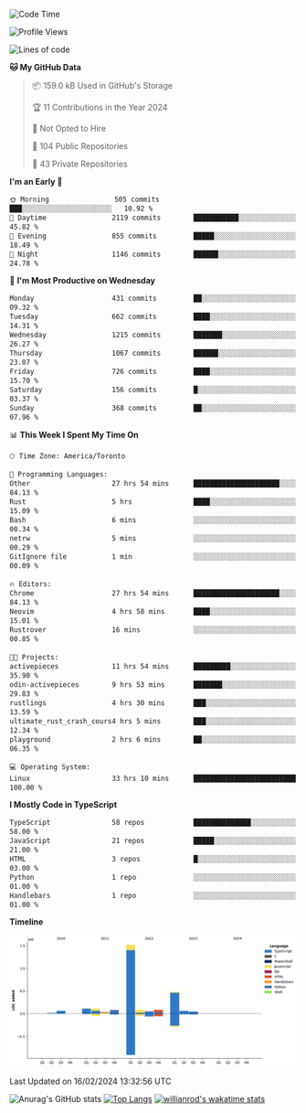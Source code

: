 <!--START_SECTION:waka-->
![Code Time](http://img.shields.io/badge/Code%20Time-1%2C199%20hrs%2014%20mins-blue)

![Profile Views](http://img.shields.io/badge/Profile%20Views-6-blue)

![Lines of code](https://img.shields.io/badge/From%20Hello%20World%20I%27ve%20Written-2.7%20million%20lines%20of%20code-blue)

**🐱 My GitHub Data** 

> 📦 159.0 kB Used in GitHub's Storage 
 > 
> 🏆 11 Contributions in the Year 2024
 > 
> 🚫 Not Opted to Hire
 > 
> 📜 104 Public Repositories 
 > 
> 🔑 43 Private Repositories 
 > 
**I'm an Early 🐤** 

```text
🌞 Morning                505 commits         ███░░░░░░░░░░░░░░░░░░░░░░   10.92 % 
🌆 Daytime                2119 commits        ███████████░░░░░░░░░░░░░░   45.82 % 
🌃 Evening                855 commits         █████░░░░░░░░░░░░░░░░░░░░   18.49 % 
🌙 Night                  1146 commits        ██████░░░░░░░░░░░░░░░░░░░   24.78 % 
```
📅 **I'm Most Productive on Wednesday** 

```text
Monday                   431 commits         ██░░░░░░░░░░░░░░░░░░░░░░░   09.32 % 
Tuesday                  662 commits         ████░░░░░░░░░░░░░░░░░░░░░   14.31 % 
Wednesday                1215 commits        ███████░░░░░░░░░░░░░░░░░░   26.27 % 
Thursday                 1067 commits        ██████░░░░░░░░░░░░░░░░░░░   23.07 % 
Friday                   726 commits         ████░░░░░░░░░░░░░░░░░░░░░   15.70 % 
Saturday                 156 commits         █░░░░░░░░░░░░░░░░░░░░░░░░   03.37 % 
Sunday                   368 commits         ██░░░░░░░░░░░░░░░░░░░░░░░   07.96 % 
```


📊 **This Week I Spent My Time On** 

```text
🕑︎ Time Zone: America/Toronto

💬 Programming Languages: 
Other                    27 hrs 54 mins      █████████████████████░░░░   84.13 % 
Rust                     5 hrs               ████░░░░░░░░░░░░░░░░░░░░░   15.09 % 
Bash                     6 mins              ░░░░░░░░░░░░░░░░░░░░░░░░░   00.34 % 
netrw                    5 mins              ░░░░░░░░░░░░░░░░░░░░░░░░░   00.29 % 
GitIgnore file           1 min               ░░░░░░░░░░░░░░░░░░░░░░░░░   00.09 % 

🔥 Editors: 
Chrome                   27 hrs 54 mins      █████████████████████░░░░   84.13 % 
Neovim                   4 hrs 58 mins       ████░░░░░░░░░░░░░░░░░░░░░   15.01 % 
Rustrover                16 mins             ░░░░░░░░░░░░░░░░░░░░░░░░░   00.85 % 

🐱‍💻 Projects: 
activepieces             11 hrs 54 mins      █████████░░░░░░░░░░░░░░░░   35.90 % 
odin-activepieces        9 hrs 53 mins       ███████░░░░░░░░░░░░░░░░░░   29.83 % 
rustlings                4 hrs 30 mins       ███░░░░░░░░░░░░░░░░░░░░░░   13.59 % 
ultimate_rust_crash_cours4 hrs 5 mins        ███░░░░░░░░░░░░░░░░░░░░░░   12.34 % 
playground               2 hrs 6 mins        ██░░░░░░░░░░░░░░░░░░░░░░░   06.35 % 

💻 Operating System: 
Linux                    33 hrs 10 mins      █████████████████████████   100.00 % 
```

**I Mostly Code in TypeScript** 

```text
TypeScript               58 repos            ██████████████░░░░░░░░░░░   58.00 % 
JavaScript               21 repos            █████░░░░░░░░░░░░░░░░░░░░   21.00 % 
HTML                     3 repos             █░░░░░░░░░░░░░░░░░░░░░░░░   03.00 % 
Python                   1 repo              ░░░░░░░░░░░░░░░░░░░░░░░░░   01.00 % 
Handlebars               1 repo              ░░░░░░░░░░░░░░░░░░░░░░░░░   01.00 % 
```



**Timeline**

![Lines of Code chart](https://raw.githubusercontent.com/wise-introvert/wise-introvert/master/assets/bar_graph.png)


 Last Updated on 16/02/2024 13:32:56 UTC
<!--END_SECTION:waka-->

![Anurag's GitHub stats](https://github-readme-stats.vercel.app/api?username=wise-introvert&count_private=true&show_icons=true)
[![Top Langs](https://github-readme-stats.vercel.app/api/top-langs/?username=wise-introvert&langs_count=10)](https://github.com/anuraghazra/github-readme-stats)
[![willianrod's wakatime stats](https://github-readme-stats.vercel.app/api/wakatime?username=wiseintrovert)](https://github.com/anuraghazra/github-readme-stats)
